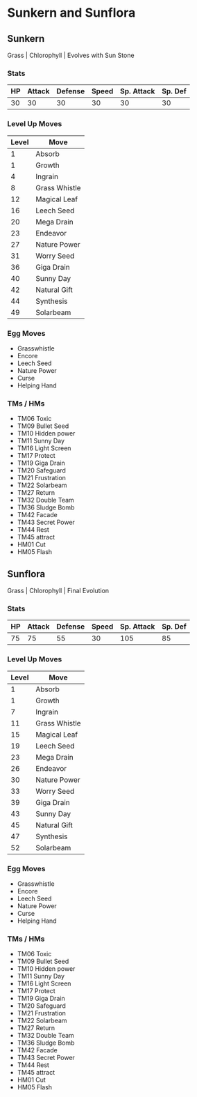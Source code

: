 # Sunkern and Sunflora

## Sunkern
Grass | Chlorophyll | Evolves with Sun Stone

### Stats
| HP | Attack | Defense | Speed | Sp. Attack | Sp. Def |
|--|--|--|--|--|--|
| 30 | 30 | 30 | 30 | 30 | 30 |

### Level Up Moves
| Level | Move |
|--|--|
| 1 | Absorb |
| 1 | Growth |
| 4 | Ingrain |
| 8 | Grass Whistle |
| 12 | Magical Leaf |
| 16 | Leech Seed |
| 20 | Mega Drain |
| 23 | Endeavor |
| 27 | Nature Power |
| 31 | Worry Seed |
| 36 | Giga Drain |
| 40 | Sunny Day |
| 42 | Natural Gift |
| 44 | Synthesis  |
| 49 | Solarbeam |

### Egg Moves
 - Grasswhistle
 - Encore
 - Leech Seed
 - Nature Power
 - Curse
 - Helping Hand

### TMs / HMs
 - TM06 Toxic
 - TM09 Bullet Seed
 - TM10 Hidden power
 - TM11 Sunny Day
 - TM16 Light Screen
 - TM17 Protect
 - TM19 Giga Drain
 - TM20 Safeguard
 - TM21 Frustration
 - TM22 Solarbeam
 - TM27 Return
 - TM32 Double Team
 - TM36 Sludge Bomb
 - TM42 Facade
 - TM43 Secret Power
 - TM44 Rest
 - TM45 attract
 - HM01 Cut
 - HM05 Flash

## Sunflora
Grass | Chlorophyll | Final Evolution

### Stats
| HP | Attack | Defense | Speed | Sp. Attack | Sp. Def |
|--|--|--|--|--|--|
| 75 | 75 | 55 | 30 | 105 | 85 |

### Level Up Moves
| Level | Move |
|--|--|
| 1 | Absorb |
| 1 | Growth |
| 7 | Ingrain |
| 11 | Grass Whistle |
| 15 | Magical Leaf |
| 19 | Leech Seed |
| 23 | Mega Drain |
| 26 | Endeavor |
| 30 | Nature Power |
| 33 | Worry Seed |
| 39 | Giga Drain |
| 43 | Sunny Day |
| 45 | Natural Gift |
| 47 | Synthesis  |
| 52 | Solarbeam |

### Egg Moves
 - Grasswhistle
 - Encore
 - Leech Seed
 - Nature Power
 - Curse
 - Helping Hand

### TMs / HMs
 - TM06 Toxic
 - TM09 Bullet Seed
 - TM10 Hidden power
 - TM11 Sunny Day
 - TM16 Light Screen
 - TM17 Protect
 - TM19 Giga Drain
 - TM20 Safeguard
 - TM21 Frustration
 - TM22 Solarbeam
 - TM27 Return
 - TM32 Double Team
 - TM36 Sludge Bomb
 - TM42 Facade
 - TM43 Secret Power
 - TM44 Rest
 - TM45 attract
 - HM01 Cut
 - HM05 Flash